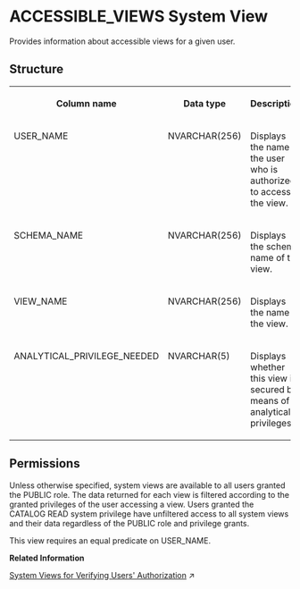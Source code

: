 <!-- loiod1fc5168d2951014ae99845a73cf554b -->

# ACCESSIBLE\_VIEWS System View

Provides information about accessible views for a given user.



<a name="loiod1fc5168d2951014ae99845a73cf554b___a_c_c_e_s_s_i_b_l_e__v_i_e_w_s_1struct_ACCESSIBLE_VIEWS"/>

## Structure


<table>
<tr>
<th valign="top">

Column name

</th>
<th valign="top">

Data type

</th>
<th valign="top">

Description

</th>
</tr>
<tr>
<td valign="top">

USER\_NAME

</td>
<td valign="top">

NVARCHAR\(256\)

</td>
<td valign="top">

Displays the name of the user who is authorized to access the view.

</td>
</tr>
<tr>
<td valign="top">

SCHEMA\_NAME

</td>
<td valign="top">

NVARCHAR\(256\)

</td>
<td valign="top">

Displays the schema name of the view.

</td>
</tr>
<tr>
<td valign="top">

VIEW\_NAME

</td>
<td valign="top">

NVARCHAR\(256\)

</td>
<td valign="top">

Displays the name of the view.

</td>
</tr>
<tr>
<td valign="top">

ANALYTICAL\_PRIVILEGE\_NEEDED

</td>
<td valign="top">

NVARCHAR\(5\)

</td>
<td valign="top">

Displays whether this view is secured by means of analytical privileges.

</td>
</tr>
</table>



<a name="loiod1fc5168d2951014ae99845a73cf554b__section_m5x_fdk_h2b"/>

## Permissions

Unless otherwise specified, system views are available to all users granted the PUBLIC role. The data returned for each view is filtered according to the granted privileges of the user accessing a view. Users granted the CATALOG READ system privilege have unfiltered access to all system views and their data regardless of the PUBLIC role and privilege grants.

This view requires an equal predicate on USER\_NAME.

**Related Information**  


[System Views for Verifying Users' Authorization](https://help.sap.com/viewer/a1317de16a1e41a6b0ff81849d80713c/2024_3_QRC/en-US/ddae823e3b27477ea4c949607eebc435.html "You can query several system views to get detailed information about exactly which privileges and roles users have and how they come to have them. This can help you to understand why a user is authorized to perform particular actions, access particular data, or not.") :arrow_upper_right:

